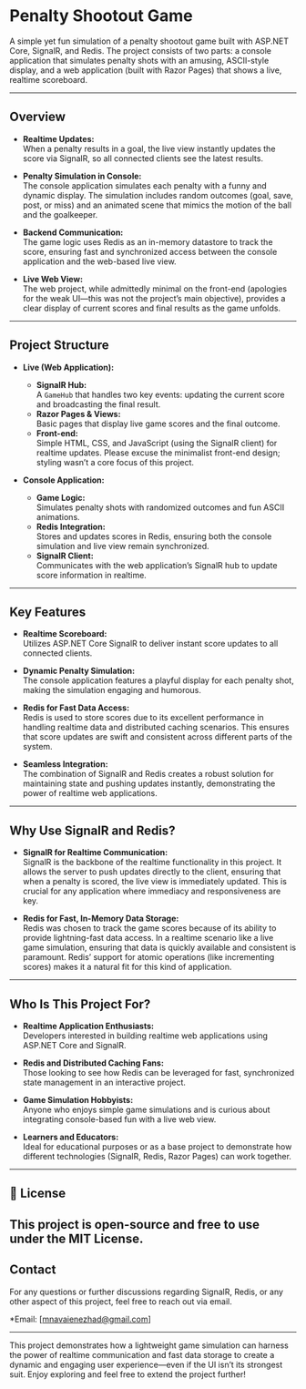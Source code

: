 # Penalty Shootout Game

A simple yet fun simulation of a penalty shootout game built with ASP.NET Core, SignalR, and Redis. The project consists of two parts: a console application that simulates penalty shots with an amusing, ASCII-style display, and a web application (built with Razor Pages) that shows a live, realtime scoreboard.

---

## Overview

- **Realtime Updates:**  
  When a penalty results in a goal, the live view instantly updates the score via SignalR, so all connected clients see the latest results.

- **Penalty Simulation in Console:**  
  The console application simulates each penalty with a funny and dynamic display. The simulation includes random outcomes (goal, save, post, or miss) and an animated scene that mimics the motion of the ball and the goalkeeper.

- **Backend Communication:**  
  The game logic uses Redis as an in-memory datastore to track the score, ensuring fast and synchronized access between the console application and the web-based live view.

- **Live Web View:**  
  The web project, while admittedly minimal on the front-end (apologies for the weak UI—this was not the project’s main objective), provides a clear display of current scores and final results as the game unfolds.

---

## Project Structure

- **Live (Web Application):**
  - **SignalR Hub:**  
    A `GameHub` that handles two key events: updating the current score and broadcasting the final result.
  - **Razor Pages & Views:**  
    Basic pages that display live game scores and the final outcome.
  - **Front-end:**  
    Simple HTML, CSS, and JavaScript (using the SignalR client) for realtime updates. Please excuse the minimalist front-end design; styling wasn’t a core focus of this project.

- **Console Application:**
  - **Game Logic:**  
    Simulates penalty shots with randomized outcomes and fun ASCII animations.
  - **Redis Integration:**  
    Stores and updates scores in Redis, ensuring both the console simulation and live view remain synchronized.
  - **SignalR Client:**  
    Communicates with the web application’s SignalR hub to update score information in realtime.

---

## Key Features

- **Realtime Scoreboard:**  
  Utilizes ASP.NET Core SignalR to deliver instant score updates to all connected clients.

- **Dynamic Penalty Simulation:**  
  The console application features a playful display for each penalty shot, making the simulation engaging and humorous.

- **Redis for Fast Data Access:**  
  Redis is used to store scores due to its excellent performance in handling realtime data and distributed caching scenarios. This ensures that score updates are swift and consistent across different parts of the system.

- **Seamless Integration:**  
  The combination of SignalR and Redis creates a robust solution for maintaining state and pushing updates instantly, demonstrating the power of realtime web applications.

---

## Why Use SignalR and Redis?

- **SignalR for Realtime Communication:**  
  SignalR is the backbone of the realtime functionality in this project. It allows the server to push updates directly to the client, ensuring that when a penalty is scored, the live view is immediately updated. This is crucial for any application where immediacy and responsiveness are key.

- **Redis for Fast, In-Memory Data Storage:**  
  Redis was chosen to track the game scores because of its ability to provide lightning-fast data access. In a realtime scenario like a live game simulation, ensuring that data is quickly available and consistent is paramount. Redis’ support for atomic operations (like incrementing scores) makes it a natural fit for this kind of application.

---

## Who Is This Project For?

- **Realtime Application Enthusiasts:**  
  Developers interested in building realtime web applications using ASP.NET Core and SignalR.
  
- **Redis and Distributed Caching Fans:**  
  Those looking to see how Redis can be leveraged for fast, synchronized state management in an interactive project.

- **Game Simulation Hobbyists:**  
  Anyone who enjoys simple game simulations and is curious about integrating console-based fun with a live web view.

- **Learners and Educators:**  
  Ideal for educational purposes or as a base project to demonstrate how different technologies (SignalR, Redis, Razor Pages) can work together.

---
## 📜 License

This project is open-source and free to use under the MIT License.
---
## Contact

For any questions or further discussions regarding SignalR, Redis, or any other aspect of this project, feel free to reach out via email.

*Email: [mnavaienezhad@gmail.com]

---

This project demonstrates how a lightweight game simulation can harness the power of realtime communication and fast data storage to create a dynamic and engaging user experience—even if the UI isn’t its strongest suit. Enjoy exploring and feel free to extend the project further!

